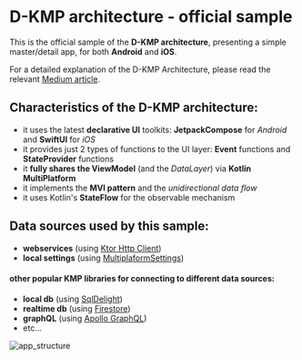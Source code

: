# D-KMP architecture - official sample

This is the official sample of the **D-KMP architecture**, presenting a simple master/detail app, for both **Android** and **iOS**.

For a detailed explanation of the D-KMP Architecture, please read the relevant [Medium article](https://danielebaroncelli.medium.com/the-future-of-apps-declarative-uis-with-kotlin-multiplatform-d-kmp-part-1-3-c0e1530a5343).

## Characteristics of the D-KMP architecture:

- it uses the latest **declarative UI** toolkits: **JetpackCompose** for *Android* and **SwiftUI** for *iOS*
- it provides just 2 types of functions to the UI layer: **Event** functions and **StateProvider** functions
- it **fully shares the ViewModel** (and the *DataLayer*) via **Kotlin MultiPlatform**
- it implements the **MVI pattern** and the *unidirectional data flow*
- it uses Kotlin's **StateFlow** for the observable mechanism

## Data sources used by this sample:
- **webservices** (using [Ktor Http Client](https://ktor.io/docs/client.html))
- **local settings** (using [MultiplaformSettings](https://github.com/russhwolf/multiplatform-settings))

#### other popular KMP libraries for connecting to different data sources:
- **local db** (using [SqlDelight](https://github.com/cashapp/sqldelight))
- **realtime db** (using [Firestore](https://github.com/GitLiveApp/firebase-kotlin-sdk))
- **graphQL** (using [Apollo GraphQL](https://github.com/apollographql/apollo-android))
- etc...

![app_structure](https://user-images.githubusercontent.com/5320104/111846880-04e82b00-8908-11eb-983b-133387d0fb6a.png)

